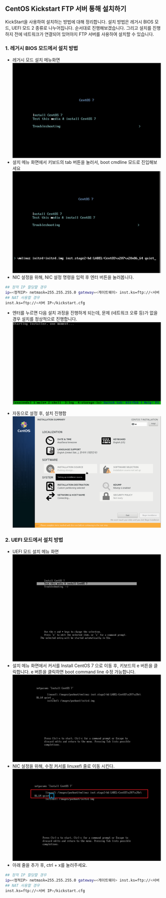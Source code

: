 CentOS Kickstart FTP 서버 통해 설치하기
----------------------

KickStart을 사용하여 설치하는 방법에 대해 정리합니다. 설치 방법은 레거시 BIOS 모드, UEFI 모드 2 종류로 나누어집니다. 순서대로 진행해보겠습니다.
그리고 설치를 진행하지 전에 네트워크가 연결되어 있어야지 FTP 서버를 사용하여 설치할 수 있습니다.

### 1. 레거시 BIOS 모드에서 설치 방법
- 레거시 모드 설치 메뉴화면
![ex_screenshot](./assets//legacy-bios.png)
- 설치 메뉴 화면에서 키보드의 tab 버튼을 눌러서, boot cmdline 모드로 진입해보세요
![ex_screenshot](./assets//legacy-bios-cmdline.png)
- NIC 설정을 위해, NIC 설정 명령을 입력 후 엔터 버튼을 눌러봅니다.
``` bash
## 정적 IP 할당할 경우
ip=<정적IP> netmask=255.255.255.0 gateway=<게이트웨이> inst.ks=ftp://<서버 IP>/kickstart.cfg
## NAT 사용할 경우
inst.ks=ftp://<서버 IP>/kickstart.cfg
```
- 엔터를 누르면 다음 설치 과정을 진행하게 되는데, 문제 (네트워크 오류 등)가 없을 경우 설치를 정상적으로 진행합니다.
![ex_screenshot](./assets//legacy-bios-install.png)

- 자동으로 설정 후, 설치 진행함
![ex_screenshot](./assets//legacy-bios-install-start.png)

### 2. UEFI 모드에서 설치 방법
- UEFI 모드 설치 메뉴 화면
![ex_screenshot](./assets//uefi-bios-install.png)
- 설치 메뉴 화면에서 커서를 Install CentOS 7 으로 이동 후, 키보드의 e 버튼을 클릭합니다. e 버튼을 클릭하면 boot command line 수정 가능합니다.
![ex_screenshot](./assets//uefi-bios-install-cmdline.png)
- NIC 설정을 위해, 수정 커서를 linuxefi 줄로 이동 시킨다.
![ex_screenshot](./assets//uefi-bios-install-cmdline-nic.png)
- 아래 줄을 추가 후, ctrl + x를 눌러주세요.
``` bash
## 정적 IP 할당할 경우
ip=<정적IP> netmask=255.255.255.0 gateway=<게이트웨이> inst.ks=ftp://<서버 IP>/kickstart.cfg
## NAT 사용할 경우
inst.ks=ftp://<서버 IP>/kickstart.cfg
```